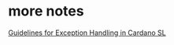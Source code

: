 # more notes

[Guidelines for Exception Handling in Cardano SL](https://github.com/input-output-hk/cardano-sl/blob/develop/docs/exceptions.md#potentially-impure-code-programmer-mistakes)